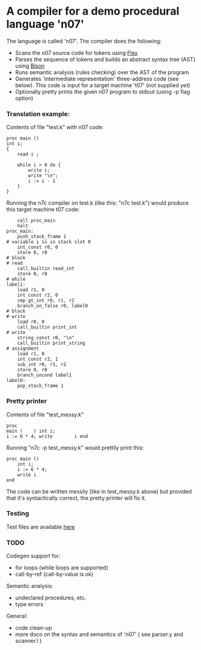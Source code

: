 # A compiler for a demo procedural language 'n07'

The language is called 'n07'. The compiler does the following:
- Scans the n07 source code for tokens using [Flex](https://en.wikipedia.org/wiki/Flex_(lexical_analyser_generator))
- Parses the sequence of tokens and builds an abstract syntax tree (AST) using 
  [Bison](https://en.wikipedia.org/wiki/GNU_Bison)
- Runs semantic analysis (rules checking) over the AST of the program
- Generates 'intermediate representation' three-address code (see 
  below). This code is input for a target machine 't07' (not supplied *yet*)
- Optionally pretty prints the given n07 program to stdout (using -p flag option)


### Translation example:

Contents of file "test.k" with n07 code:
```
proc main ()                        
int i;
{ 
    read i ;

    while i > 0 do {
        write i;
        write "\n";
        i := i - 1
    }
}
```

Running the n7c compiler on test.k (like this: "n7c test.k") would produce this target machine t07 code:
```
    call proc_main
    halt
proc_main:
    push_stack_frame 1
# variable i is in stack slot 0
    int_const r0, 0
    store 0, r0
# block
# read
    call_builtin read_int
    store 0, r0
# while
label1:
    load r1, 0
    int_const r2, 0
    cmp_gt_int r0, r1, r2
    branch_on_false r0, label0
# block
# write
    load r0, 0
    call_builtin print_int
# write
    string_const r0, "\n"
    call_builtin print_string
# assignment
    load r1, 0
    int_const r2, 1
    sub_int r0, r1, r2
    store 0, r0
    branch_uncond label1
label0:
    pop_stack_frame 1
```

### Pretty printer

Contents of file "test_messy.k"

```
proc 
main (    ) int i;
i := 6 * 4; write        i end
```

Running "n7c -p test_messy.k" would prettily print this:

```
proc main ()
    int i;
    i := 6 * 4;
    write i
end
```

The code can be written messily (like in test_messy.k above) but provided 
that it's syntactically correct, the pretty printer will fix it.

### Testing
Test files are available [here](tests/)

### TODO 
Codegen support for:
- for loops (while loops are supported)
- call-by-ref (call-by-value is ok)

Semantic analysis:
- undeclared procedures, etc.
- type errors

General:
- code clean-up
- more doco on the syntax and semantics of 'n07' ( see parser.y and scanner.l )

<!-- ![Visualisation](Dataflow-visual.PNG) -->
